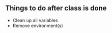Things to do after class is done
--------------------------------

* Clean up all variables
* Remove environment(s)
